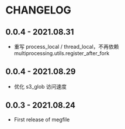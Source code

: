 CHANGELOG
=========

## 0.0.4 - 2021.08.31

- 重写 process_local / thread_local，不再依赖 multiprocessing.utils.register_after_fork

## 0.0.4 - 2021.08.29

- 优化 s3_glob 访问速度

## 0.0.3 - 2021.08.24

- First release of megfile
